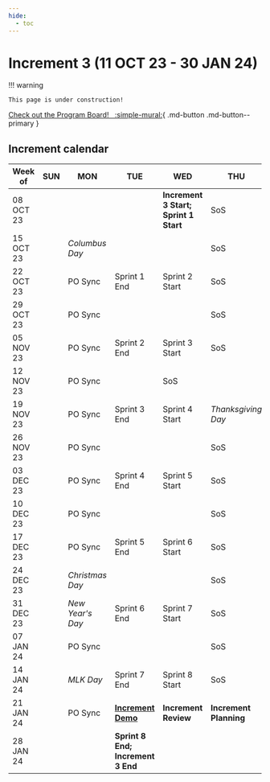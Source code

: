 ```yaml
---
hide:
  - toc
---
```


# Increment 3 (11 OCT 23 - 30 JAN 24)

!!! warning

    This page is under construction!

[Check out the Program Board! &nbsp; :simple-mural:](https://app.mural.co/t/ecis6578/m/ecis6578/1697134244478/58b5177575b43e6f5caf6feb82d840410a6ceff5?sender=u4d7fc200d51cbdba67ba7346){ .md-button .md-button--primary }

## Increment calendar

| Week of | SUN | MON | TUE | WED | THU | FRI | SAT | 
| --- | --- | --- | --- | --- | --- | --- | --- |
| 08 OCT 23 | | | | **Increment 3 Start; Sprint 1 Start** | SoS | | | 
| 15 OCT 23 | | _Columbus Day_ | | | SoS | | | 
| 22 OCT 23 | | PO Sync | Sprint 1 End | Sprint 2 Start | SoS | | | 
| 29 OCT 23 | | PO Sync | | | SoS | | | 
| 05 NOV 23 | | PO Sync | Sprint 2 End | Sprint 3 Start | SoS | _Veterans' Day_ | | 
| 12 NOV 23 | | PO Sync  | | SoS | | | 
| 19 NOV 23 | | PO Sync | Sprint 3 End | Sprint 4 Start | _Thanksgiving Day_ | | | 
| 26 NOV 23 | | PO Sync | | | SoS | | | 
| 03 DEC 23 | | PO Sync | Sprint 4 End | Sprint 5 Start | SoS | | | 
| 10 DEC 23 | | PO Sync | | | SoS | | | 
| 17 DEC 23 | | PO Sync | Sprint 5 End | Sprint 6 Start | SoS | | | 
| 24 DEC 23 | | _Christmas Day_ | | | SoS | | | 
| 31 DEC 23 | | _New Year's Day_ | Sprint 6 End | Sprint 7 Start | SoS | | | 
| 07 JAN 24 | | PO Sync | | | SoS | | | 
| 14 JAN 24 | | _MLK Day_ | Sprint 7 End | Sprint 8 Start | SoS | | | 
| 21 JAN 24 | | PO Sync | [**Increment Demo**](https://gitlab.jatic.net/jatic/calendar/-/issues/70) | **Increment Review** | **Increment Planning** | **Increment Planning** | | 
| 28 JAN 24 | | | **Sprint 8 End; Increment 3 End** | | | | | 
